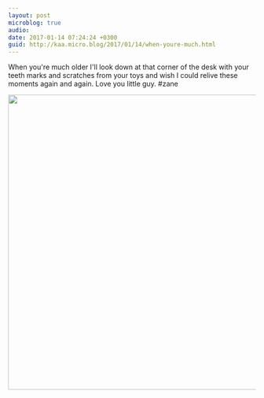 ```yaml
---
layout: post
microblog: true
audio: 
date: 2017-01-14 07:24:24 +0300
guid: http://kaa.micro.blog/2017/01/14/when-youre-much.html
---
```

When you're much older I'll look down at that corner of the desk with your teeth marks and scratches from your toys and wish I could relive these moments again and again. Love you little guy. #zane

<img src="http://www.kaa.bz/uploads/2018/78559f713f.jpg" width="600" height="600" />
